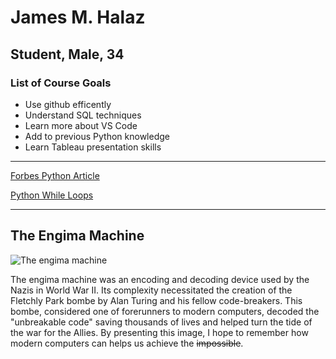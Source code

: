 # James M. Halaz
## Student, Male, 34
### List of Course Goals
* Use github efficently
* Understand SQL techniques
* Learn more about VS Code
* Add to previous Python knowledge
* Learn Tableau presentation skills
___

[Forbes Python Article](https://www.forbes.com/sites/tomtaulli/2020/07/24/python-language-what-you-need-to-know/"Forbes")

[Python While Loops](https://www.py4e.com/html3/05-iterations)
___

## The Engima Machine

![The engima machine](https://www.turing.ac.uk/sites/default/files/2018-07/enigma2.jpg)

The engima machine was an encoding and decoding device used by the Nazis in World War II. Its complexity necessitated the creation of the Fletchly Park bombe by Alan Turing and his fellow code-breakers. This bombe, considered one of forerunners to modern computers, decoded the "unbreakable code" saving thousands of lives and helped turn the tide of the war for the Allies. By presenting this image, I hope to remember how modern computers can helps us achieve the ~~impossible~~.